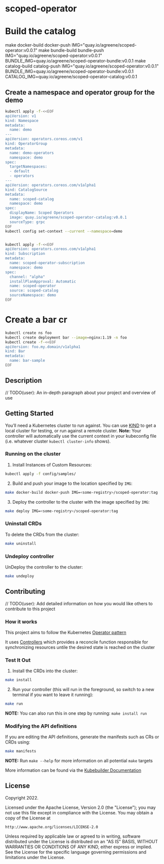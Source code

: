 # scoped-operator

# Build the catalog 

make docker-build docker-push IMG="quay.io/agreene/scoped-operator:v0.0.1"
make bundle-build bundle-push IMG="quay.io/agreene/scoped-operator:v0.0.1" BUNDLE_IMG=quay.io/agreene/scoped-operator-bundle:v0.0.1
make catalog-build catalog-push IMG="quay.io/agreene/scoped-operator:v0.0.1" BUNDLE_IMG=quay.io/agreene/scoped-operator-bundle:v0.0.1 CATALOG_IMG=quay.io/agreene/scoped-operator-catalog:v0.0.1 

## Create a namespace and operator group for the demo
```bash
kubectl apply -f-<<EOF
apiVersion: v1
kind: Namespace
metadata:
  name: demo
---
apiVersion: operators.coreos.com/v1
kind: OperatorGroup
metadata:
  name: demo-operators
  namespace: demo
spec:
  targetNamespaces:
  - default
  - operators
---
apiVersion: operators.coreos.com/v1alpha1
kind: CatalogSource
metadata:
  name: scoped-catalog
  namespace: demo
spec:
  displayName: Scoped Operators
  image: quay.io/agreene/scoped-operator-catalog:v0.0.1
  sourceType: grpc
EOF
kubectl config set-context --current --namespace=demo


kubectl apply -f-<<EOF
apiVersion: operators.coreos.com/v1alpha1
kind: Subscription
metadata:
  name: scoped-operator-subscription
  namespace: demo
spec:
  channel: "alpha"
  installPlanApproval: Automatic
  name: scoped-operator
  source: scoped-catalog
  sourceNamespace: demo
EOF
```

# Create a bar cr

```bash
kubectl create ns foo
kubectl create deployment bar --image=nginx:1.19 -n foo
kubectl create -f-<<EOF
apiVersion: foo.my.domain/v1alpha1
kind: Bar
metadata:
  name: bar-sample
EOF
```
## Description
// TODO(user): An in-depth paragraph about your project and overview of use

## Getting Started
You’ll need a Kubernetes cluster to run against. You can use [KIND](https://sigs.k8s.io/kind) to get a local cluster for testing, or run against a remote cluster.
**Note:** Your controller will automatically use the current context in your kubeconfig file (i.e. whatever cluster `kubectl cluster-info` shows).

### Running on the cluster
1. Install Instances of Custom Resources:

```sh
kubectl apply -f config/samples/
```

2. Build and push your image to the location specified by `IMG`:
	
```sh
make docker-build docker-push IMG=<some-registry>/scoped-operator:tag
```
	
3. Deploy the controller to the cluster with the image specified by `IMG`:

```sh
make deploy IMG=<some-registry>/scoped-operator:tag
```

### Uninstall CRDs
To delete the CRDs from the cluster:

```sh
make uninstall
```

### Undeploy controller
UnDeploy the controller to the cluster:

```sh
make undeploy
```

## Contributing
// TODO(user): Add detailed information on how you would like others to contribute to this project

### How it works
This project aims to follow the Kubernetes [Operator pattern](https://kubernetes.io/docs/concepts/extend-kubernetes/operator/)

It uses [Controllers](https://kubernetes.io/docs/concepts/architecture/controller/) 
which provides a reconcile function responsible for synchronizing resources untile the desired state is reached on the cluster 

### Test It Out
1. Install the CRDs into the cluster:

```sh
make install
```

2. Run your controller (this will run in the foreground, so switch to a new terminal if you want to leave it running):

```sh
make run
```

**NOTE:** You can also run this in one step by running: `make install run`

### Modifying the API definitions
If you are editing the API definitions, generate the manifests such as CRs or CRDs using:

```sh
make manifests
```

**NOTE:** Run `make --help` for more information on all potential `make` targets

More information can be found via the [Kubebuilder Documentation](https://book.kubebuilder.io/introduction.html)

## License

Copyright 2022.

Licensed under the Apache License, Version 2.0 (the "License");
you may not use this file except in compliance with the License.
You may obtain a copy of the License at

    http://www.apache.org/licenses/LICENSE-2.0

Unless required by applicable law or agreed to in writing, software
distributed under the License is distributed on an "AS IS" BASIS,
WITHOUT WARRANTIES OR CONDITIONS OF ANY KIND, either express or implied.
See the License for the specific language governing permissions and
limitations under the License.


